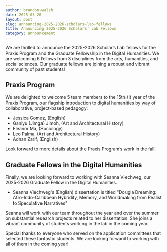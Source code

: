 ```yaml
---
author: brandon-walsh
date: 2025-03-20
layout: post
slug: announcing-2025-2026-scholars-lab-fellows
title: Announcing 2025-2026 Scholars' Lab Fellows
category: announcement
---
```

We are thrilled to announce the 2025-2026 Scholar’s Lab fellows for the Praxis Program and the Graduate Fellowship in the Digital Humanities. We are welcoming 6 fellows from 3 disciplines from the arts, humanities, and social sciences. Our graduate fellows are joining a robust and vibrant community of past students!

## Praxis Program

We are delighted to welcome 5 team members to the 15th (!) year of the Praxis Program, our flagship introduction to digital humanities by way of collaborative, project-based pedagogy:

* Jessica Gomez, (English)
* Ganiyu (Jimga) Jimoh, (Art and Architectural History)
* Eleanor Ma, (Sociology)
* Leo Palma, (Art and Architectural History)
* Adnan Zarif, (English)

Look forward to more details about the Praxis Program’s work in the fall!

## Graduate Fellows in the Digital Humanities

Finally, we are looking forward to working with Seanna Viechweg, our 2025-2026 Graduate Fellow in the Digital Humanities.

*	Seanna Viechweg's (English) dissertation is titled "Dougla Dreaming: Afro-Indo-Caribbean Hybridity, Memory, and Worldmaking from
Realist to Speculative Narratives"

Seanna will work with our team throughout the year and over the summer on substantial research projects related to her dissertation. She joins a vibrant community of students working in the lab in the coming year.

Special thanks to everyone who served on the application committees that selected these fantastic students. We are looking forward to working with all of them in the coming year!
